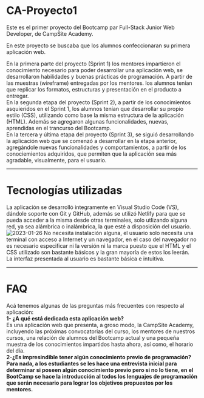 # CA-Proyecto1
Este es el primer proyecto del Bootcamp par Full-Stack Junior Web Developer, de CampSite Academy.

En este proyecto se buscaba que los alumnos confeccionaran su primera aplicación web.

En la primera parte del proyecto (Sprint 1) los mentores impartieron el conocimiento necesario para poder desarrollar una 
aplicación web, se desarrollaron habilidades y buenas prácticas de programación. A partir de las muestras (wireframe) entregadas por los mentores. los alumnos tenían que replicar los formatos, estructuras y presentación en el producto a entregar. <br />
En la segunda etapa del proyecto (Sprint 2), a partir de los conocimientos asquieridos en el Sprint 1, los alumnos tenían que
desarrollar su propio estilo (CSS), utilizando como base la misma estructura de la aplicación (HTML). Además se agregaron algunas funcionalidades, nuevas, aprendidas en el trancurso del Bootcamp. <br />
En la tercera y última etapa del proyecto (Sprint 3), se siguió desarrollando la aplicación web que se comenzó a desarrollar en la etapa anterior, agregándole nuevas funcionalidades y comportamientos, a partir de los conociemientos adquiridos, que permiten que la aplicación sea más agradable, visualmente, para el usuario.
***
# Tecnologías utilizadas
La aplicación se desarrolló integramente en Visual Studio Code (VS), dándole soporte con Git y GitHub, además se utilizó Netlify para que se pueda acceder a la misma desde otras terminales, solo utlizando alguna red, ya sea alámbrica o inalámbrica, la que esté a disposición del usuario.
![2023-01-26](https://user-images.githubusercontent.com/122996393/214786196-f57ebecc-478d-498f-a51f-1fc6dff35f61.png)
No necesita instalación alguna, el usuario solo necesita una terminal con acceso a Internet y un navegador, en el caso del navegador no es necesario especificar ni la versión ni la marca puesto que el HTML y el CSS utilizado son bastante básicos y la gran mayoría de estos los leerán. <br />
La interfaz presentada al usuario es bastante básica e intuitiva.
***
# FAQ
Acá tenemos algunas de las preguntas más frecuentes con respecto al aplicación:<br />
<b>1- ¿A qué está dedicada esta aplicación web?</b> <br />
Es una aplicación web que presenta, a groso modo, la CampSite Academy, incluyendo las próximas convocatorias del curso, los mentores de nuestros cursos, una relación de alumnos del Bootcamp actual y una pequeña muestra de los conocimientos impartidos hasta ahora, así como, el horario del día. <br />
<b>2-¿Es impresindible tener algún conocimiento previo de programación?
  Para nada, a los estudiantes se les hace una entrevista inicial para determinar si poseen algún conocimiento previo pero si no lo tiene, en el BootCamp se hace la introducción al todos los lenguajes de programación que serán necesario para lograr los objetivos propuestos por los mentores.
